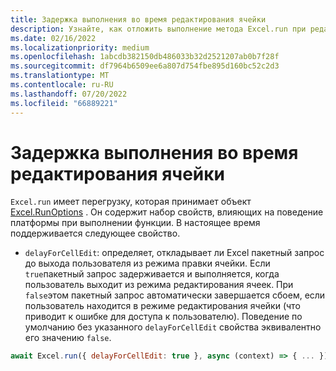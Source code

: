 ```yaml
---
title: Задержка выполнения во время редактирования ячейки
description: Узнайте, как отложить выполнение метода Excel.run при редактировании ячейки.
ms.date: 02/16/2022
ms.localizationpriority: medium
ms.openlocfilehash: 1abcdb382150db486033b32d2521207ab0b7f28f
ms.sourcegitcommit: df7964b6509ee6a807d754fbe895d160bc52c2d3
ms.translationtype: MT
ms.contentlocale: ru-RU
ms.lasthandoff: 07/20/2022
ms.locfileid: "66889221"
---
```

# <a name="delay-execution-while-cell-is-being-edited"></a>Задержка выполнения во время редактирования ячейки

`Excel.run` имеет перегрузку, которая принимает объект [Excel.RunOptions](/javascript/api/excel/excel.runoptions) . Он содержит набор свойств, влияющих на поведение платформы при выполнении функции. В настоящее время поддерживается следующее свойство.

- `delayForCellEdit`: определяет, откладывает ли Excel пакетный запрос до выхода пользователя из режима правки ячейки. Если `true`пакетный запрос задерживается и выполняется, когда пользователь выходит из режима редактирования ячеек. При `false`этом пакетный запрос автоматически завершается сбоем, если пользователь находится в режиме редактирования ячейки (что приводит к ошибке для доступа к пользователю). Поведение по умолчанию без указанного `delayForCellEdit` свойства эквивалентно его значению `false`.

```js
await Excel.run({ delayForCellEdit: true }, async (context) => { ... });
```
